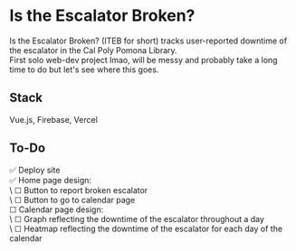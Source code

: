 # Is the Escalator Broken?

Is the Escalator Broken? (ITEB for short) tracks user-reported downtime of the escalator in the Cal Poly Pomona Library.  
First solo web-dev project lmao, will be messy and probably take a long time to do but let's see where this goes.

## Stack

Vue.js, Firebase, Vercel

## To-Do

✅ Deploy site  
✅ Home page design:  
\ ☐ Button to report broken escalator  
\ ☐ Button to go to calendar page  
☐ Calendar page design:  
\ ☐ Graph reflecting the downtime of the escalator throughout a day  
\ ☐ Heatmap reflecting the downtime of the escalator for each day of the calendar
